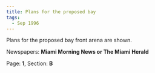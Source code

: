 ```yaml
---  
title: Plans for the proposed bay  
tags:  
  - Sep 1996  
---  
```

  
Plans for the proposed bay front arena are shown.  
  
Newspapers: **Miami Morning News or The Miami Herald**  
  
Page: **1**, Section: **B** 
